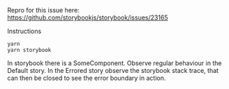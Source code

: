 Repro for this issue here: https://github.com/storybookjs/storybook/issues/23165


Instructions 

```
yarn
yarn storybook
```

In storybook there is a SomeComponent. Observe regular behaviour in the Default story. In the Errored story observe the storybook stack trace, that can then be closed to see the error boundary in action. 
